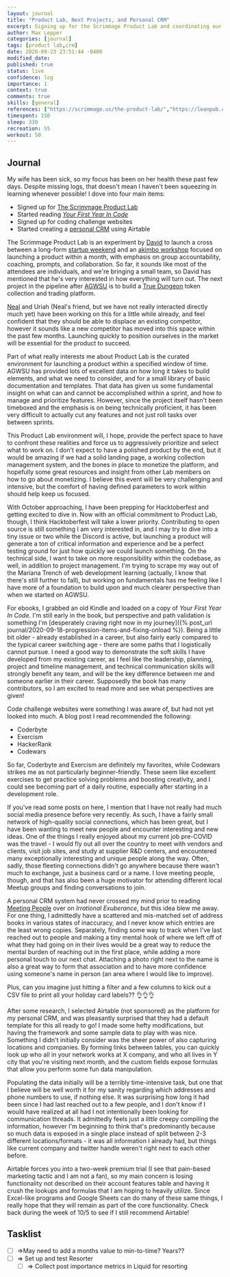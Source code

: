 ```yaml
---
layout: journal
title: "Product Lab, Next Projects, and Personal CRM"
excerpt: Signing up for the Scrimmage Product Lab and coordinating our next big project, and creating a personal CRM to try and grow my network.
author: Max Lepper
categories: [journal]
tags: [product lab,crm]
date: 2020-09-23 23:51:44 -0400
modified_date:
published: true
status: live
confidence: log
importance: 1
context: true
comments: true
skills: [general]
references: ["https://scrimmage.us/the-product-lab/","https://leanpub.com/firstyearincode","https://airtable.com/templates/marketing-and-sales/exp7KcHbb6laaJkjU/personal-crm","https://startupweekend.org/","https://seths.blog/akimboworkshops/","https://agwsu.org/","https://www.linkedin.com/in/davidebest","https://truedungeon.com/","https://lethain.com/meeting-people/"]
timespent: 150
sleep: 330
recreation: 55
workout: 50
---
```


## Journal

My wife has been sick, so my focus has been on her health these past few days. Despite missing logs, that doesn't mean I haven't been squeezing in learning whenever possible! I dove into four main items:

- Signed up for [The Scrimmage Product Lab]({{page.references[0]}})
- Started reading [_Your First Year In Code_]({{page.references[1]}})
- Signed up for coding challenge websites
- Started creating a [personal CRM]({{page.references[2]}}) using Airtable

The Scrimmage Product Lab is an experiment by [David]({{page.references[6]}}) to launch a cross between a long-form [startup weekend]({{page.references[3]}}) and an [akimbo workshop]({{page.references[4]}}) focused on launching a product within a month, with emphasis on group accountability, coaching, prompts, and collaboration. So far, it sounds like most of the attendees are individuals, and we're bringing a small team, so David has mentioned that he's very interested in how everything will turn out. The next project in the pipeline after [AGWSU]({{page.references[5]}}) is to build a [True Dungeon]({{page.references[7]}}) token collection and trading platform.

[Neal](https://gitlab.com/neal.strobl) and Uriah (Neal's friend, but we have not really interacted directly much yet) have been working on this for a little while already, and feel confident that they should be able to displace an existing competitor, however it sounds like a new competitor has moved into this space within the past few months. Launching quickly to position ourselves in the market will be essential for the product to succeed.

Part of what really interests me about Product Lab is the curated environment for launching a product within a specified window of time. AGWSU has provided lots of excellent data on how long it takes to build elements, and what we need to consider, and for a small library of basic documentation and templates. That data has given us some fundamental insight on what can and cannot be accomplished within a sprint, and how to manage and prioritize features. However, since the project itself hasn't been timeboxed and the emphasis is on being technically proficient, it has been very difficult to actually cut any features and not just roll tasks over between sprints.

This Product Lab environment will, I hope, provide the perfect space to have to confront these realities and force us to aggressively prioritize and select what to work on. I don't expect to have a polished product by the end, but it would be amazing if we had a solid landing page, a working collection management system, and the bones in place to monetize the platform, and hopefully some great resources and insight from other Lab members on how to go about monetizing. I believe this event will be very challenging and intensive, but the comfort of having defined parameters to work within should help keep us focused.

With October approaching, I have been prepping for Hacktoberfest and getting excited to dive in. Now with an official commitment to Product Lab, though, I think Hacktoberfest will take a lower priority. Contributing to open source is still something I am very interested in, and I may try to dive into a tiny issue or two while the Discord is active, but launching a product will generate a ton of critical information and experience and be a perfect testing ground for just how quickly we could launch something. On the technical side, I want to take on more responsibility within the codebase, as well, in addition to project management. I'm trying to scrape my way out of the Mariana Trench of web development learning (actually, I know that there's still further to fall), but working on fundamentals has me feeling like I have more of a foundation to build upon and much clearer perspective than when we started on AGWSU.

For ebooks, I grabbed an old Kindle and loaded on a copy of _Your First Year In Code_. I'm still early in the book, but perspective and path validation is something I'm [desperately craving right now in my journey]({% post_url journal/2020-09-18-progression-items-and-fixing-onload %}). Being a little bit older - already established in a career, but also fairly early compared to the typical career switching age - there are some paths that I logistically cannot pursue. I need a good way to demonstrate the soft skills I have developed from my existing career, as I feel like the leadership, planning, project and timeline management, and technical communication skills will strongly benefit any team, and will be the key difference between me and someone earlier in their career. Supposedly the book has many contributors, so I am excited to read more and see what perspectives are given!

Code challenge websites were something I was aware of, but had not yet looked into much. A blog post I read recommended the following:

- Coderbyte
- Exercism
- HackerRank
- Codewars

So far, Coderbyte and Exercism are definitely my favorites, while Codewars strikes me as not particularly beginner-friendly. These seem like excellent exercises to get practice solving problems and boosting creativity, and I could see becoming part of a daily routine, especially after starting in a development role.

If you've read some posts on here, I mention that I have not really had much social media presence before very recently. As such, I have a fairly small network of high-quality social connections, which has been great, but I have been wanting to meet new people and encounter interesting and new ideas. One of the things I really enjoyed about my current job pre-COVID was the travel - I would fly out all over the country to meet with vendors and clients, visit job sites, and study at supplier R&D centers, and encountered many exceptionally interesting and unique people along the way. Often, sadly, those fleeting connections didn't go anywhere because there wasn't much to exchange, just a business card or a name. I love meeting people, though, and that has also been a huge motivator for attending different local Meetup groups and finding conversations to join.

A personal CRM system had never crossed my mind prior to reading [Meeting People]({{page.references[8]}}) over on _Irrational Exuberance_, but this idea blew me away. For one thing, I admittedly have a scattered and mis-matched set of address books in various states of inaccuracy, and I never know which entries are the least wrong copies. Separately, finding some way to track when I've last reached out to people and making a tiny mental hook of where we left off of what they had going on in their lives would be a great way to reduce the mental burden of reaching out in the first place, while adding a more personal touch to our next chat. Attaching a photo right next to the name is also a great way to form that association and to have more confidence using someone's name in person (an area where I would like to improve).

Plus, can you imagine just hitting a filter and a few columns to kick out a CSV file to print all your holiday card labels?? 👌👌👌

After some research, I selected Airtable (not sponsored) as the platform for my personal CRM, and was pleasantly surprised that they had a default template for this all ready to go! I made some hefty modifications, but having the framework and some sample data to play with was nice. Something I didn't initially consider was the sheer power of also capturing locations and companies. By forming links between tables, you can quickly look up who all in your network works at X company, and who all lives in Y city that you're visiting next month, and the custom fields expose formulas that allow you perform some fun data manipulation.

Populating the data initially will be a terribly time-intensive task, but one that I believe will be well worth it for my sanity regarding which addresses and phone numbers to use, if nothing else. It was surprising how long it had been since I had last reached out to a few people, and I don't know if I would have realized at all had I not intentionally been looking for communication threads. It admittedly feels just a _little_ creepy compiling the information, however I'm beginning to think that's predominantly because so much data is exposed in a single place instead of split between 2-3 different locations/formats - it was all information I already had, but things like current company and twitter handle weren't right next to each other before.

Airtable forces you into a two-week premium trial (I see that pain-based marketing tactic and I am not a fan), so my main concern is losing functionality not described on their account features table and having it crush the lookups and formulas that I am hoping to heavily utilize. Since Excel-like programs and Google Sheets can do many of these same things, I really hope that they will remain as part of the core functionality. Check back during the week of 10/5 to see if I still recommend Airtable!

## Tasklist

- [ ] <span title="Task to be added to next entry">=></span>May need to add a months value to min-to-time? Years??
- [ ] <span title="Task to be added to next entry">=></span> Set up and test Resorter
  - [ ] <span title="Task to be added to next entry">=></span> Collect post importance metrics in Liquid for resorting